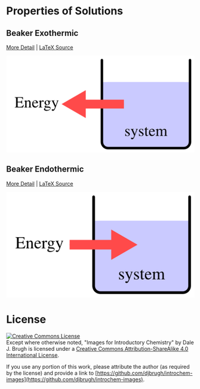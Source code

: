 # Properties of Solutions

## Beaker Exothermic
[More Detail](beaker-exothermic/Readme.md) | [LaTeX Source](beaker-exothermic/beaker-exothermic.tex)

![beaker-exothermic](beaker-exothermic/beaker-exothermic.png)

## Beaker Endothermic
[More Detail](beaker-endothermic/Readme.md) | [LaTeX Source](beaker-endothermic/beaker-endothermic.tex)

![beaker-endothermic](beaker-endothermic/beaker-endothermic.png)

# License

[![Creative Commons License][image-1]][1]  
Except where otherwise noted, "Images for Introductory Chemistry" by Dale J. Brugh is licensed under a [Creative Commons Attribution-ShareAlike 4.0 International License][1]. 

If you use any portion of this work, please attribute the author (as required by the license) and provide a link to [https://github.com/djbrugh/introchem-images](https://github.com/djbrugh/introchem-images). 

[1]:    http://creativecommons.org/licenses/by-sa/4.0/

[image-1]:  https://i.creativecommons.org/l/by-sa/4.0/88x31.png